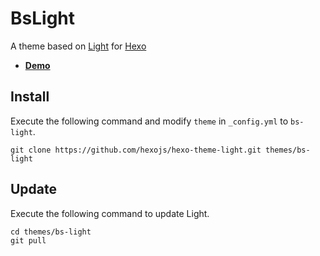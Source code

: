 BsLight
==================

A theme based on [Light](https://github.com/hexojs/hexo-theme-light) for [Hexo](http://hexo.io)

- **[Demo](http://deffi.info)**

## Install

Execute the following command and modify `theme` in `_config.yml` to `bs-light`.

```
git clone https://github.com/hexojs/hexo-theme-light.git themes/bs-light
```

## Update

Execute the following command to update Light.

```
cd themes/bs-light
git pull
```
